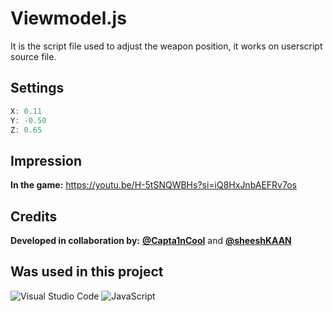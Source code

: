 # Viewmodel.js
It is the script file used to adjust the weapon position, it works on userscript source file.
## Settings

```js
X: 0.11
Y: -0.50
Z: 0.65
```
## Impression
**In the game:**
https://youtu.be/H-5tSNQWBHs?si=iQ8HxJnbAEFRv7os

## Credits
**Developed in collaboration by:** **[@Capta1nCool](https://github.com/Capta1nCool)** and **[@sheeshKAAN](https://github.com/sheeshKAAN)**

## Was used in this project
![Visual Studio Code](https://img.shields.io/badge/Visual%20Studio%20Code-0078d7.svg?style=for-the-badge&logo=visual-studio-code&logoColor=white) ![JavaScript](https://img.shields.io/badge/javascript-%23323330.svg?style=for-the-badge&logo=javascript&logoColor=%23F7DF1E)